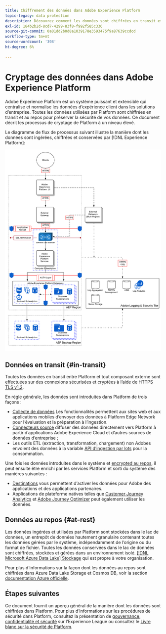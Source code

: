 ```yaml
---
title: Chiffrement des données dans Adobe Experience Platform
topic-legacy: data protection
description: Découvrez comment les données sont chiffrées en transit et au repos dans Adobe Experience Platform.
exl-id: 184b2b2d-8cd7-4299-83f8-f992f585c336
source-git-commit: 0a01dd2b0d8a1039178e3593475f9a87639ccdcd
workflow-type: tm+mt
source-wordcount: '398'
ht-degree: 6%

---
```


# Cryptage des données dans Adobe Experience Platform

Adobe Experience Platform est un système puissant et extensible qui centralise et normalise les données d’expérience client dans les solutions d’entreprise. Toutes les données utilisées par Platform sont chiffrées en transit et au repos pour préserver la sécurité de vos données. Ce document décrit les processus de cryptage de Platform à un niveau élevé.

Le diagramme de flux de processus suivant illustre la manière dont les données sont ingérées, chiffrées et conservées par [!DNL Experience Platform]:

![](../images/governance-privacy-security/encryption/flow.png)

## Données en transit {#in-transit}

Toutes les données en transit entre Platform et tout composant externe sont effectuées sur des connexions sécurisées et cryptées à l’aide de HTTPS [TLS v1.2](https://datatracker.ietf.org/doc/html/rfc5246).

En règle générale, les données sont introduites dans Platform de trois façons :

* [Collecte de données](../../rtcdp-connections/home.md) Les fonctionnalités permettent aux sites web et aux applications mobiles d’envoyer des données à Platform Edge Network pour l’évaluation et la préparation à l’ingestion.
* [Connecteurs source](../../sources/home.md) diffuser des données directement vers Platform à partir d’applications Adobe Experience Cloud et d’autres sources de données d’entreprise ;
* Les outils ETL (extraction, transformation, chargement) non Adobes envoient des données à la variable [API d’ingestion par lots](../../ingestion/batch-ingestion/overview.md) pour la consommation.

Une fois les données introduites dans le système et [encrypted au repos](#at-rest), il peut ensuite être enrichi par les services Platform et sorti du système des manières suivantes :

* [Destinations](../../destinations/home.md) vous permettent d’activer les données pour Adobe des applications et des applications partenaires.
* Applications de plateforme natives telles que [Customer Journey Analytics](https://experienceleague.adobe.com/docs/analytics-platform/using/cja-overview/cja-overview.html?lang=fr) et [Adobe Journey Optimizer](https://experienceleague.adobe.com/docs/journey-optimizer/using/ajo-home.html?lang=fr) peut également utiliser les données.

## Données au repos {#at-rest}

Les données ingérées et utilisées par Platform sont stockées dans le lac de données, un entrepôt de données hautement granulaire contenant toutes les données gérées par le système, indépendamment de l’origine ou du format de fichier. Toutes les données conservées dans le lac de données sont chiffrées, stockées et gérées dans un environnement isolé. [[!DNL Microsoft Azure Data Lake] Stockage](https://docs.microsoft.com/en-us/azure/storage/blobs/data-lake-storage-introduction) qui est propre à votre organisation.

Pour plus d’informations sur la façon dont les données au repos sont chiffrées dans Azure Data Lake Storage et Cosmos DB, voir la section [documentation Azure officielle](https://docs.microsoft.com/fr-fr/azure/data-lake-store/data-lake-store-encryption).

## Étapes suivantes

Ce document fournit un aperçu général de la manière dont les données sont chiffrées dans Platform. Pour plus d’informations sur les procédures de sécurité dans Platform, consultez la présentation de [gouvernance, confidentialité et sécurité](./overview.md) sur l’Experience League ou consultez le [Livre blanc sur la sécurité de Platform](https://www.adobe.com/content/dam/cc/en/security/pdfs/AEP_SecurityOverview.pdf).
